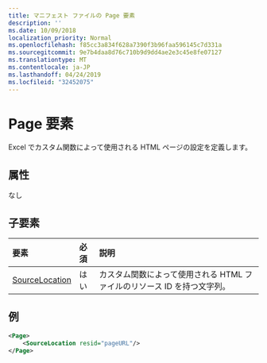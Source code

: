 ```yaml
---
title: マニフェスト ファイルの Page 要素
description: ''
ms.date: 10/09/2018
localization_priority: Normal
ms.openlocfilehash: f85cc3a834f628a7390f3b96faa596145c7d331a
ms.sourcegitcommit: 9e7b4daa8d76c710b9d9dd4ae2e3c45e8fe07127
ms.translationtype: MT
ms.contentlocale: ja-JP
ms.lasthandoff: 04/24/2019
ms.locfileid: "32452075"
---
```

# <a name="page-element"></a>Page 要素

Excel でカスタム関数によって使用される HTML ページの設定を定義します。

## <a name="attributes"></a>属性

なし

## <a name="child-elements"></a>子要素

|  要素  |  必須  |  説明  |
|:-----|:-----|:-----|
|  [SourceLocation](customfunctionssourcelocation.md)  |  はい  | カスタム関数によって使用される HTML ファイルのリソース ID を持つ文字列。 |

## <a name="example"></a>例

```xml
<Page>
    <SourceLocation resid="pageURL"/>
</Page>
```
